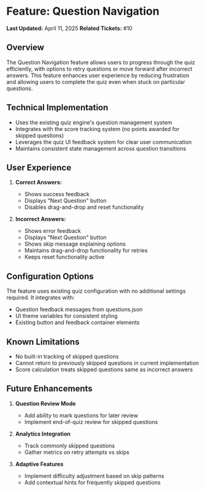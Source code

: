 # Feature: Question Navigation

**Last Updated:** April 11, 2025
**Related Tickets:** #10

## Overview
The Question Navigation feature allows users to progress through the quiz efficiently, with options to retry questions or move forward after incorrect answers. This feature enhances user experience by reducing frustration and allowing users to complete the quiz even when stuck on particular questions.

## Technical Implementation
- Uses the existing quiz engine's question management system
- Integrates with the score tracking system (no points awarded for skipped questions)
- Leverages the quiz UI feedback system for clear user communication
- Maintains consistent state management across question transitions

## User Experience
1. **Correct Answers:**
   - Shows success feedback
   - Displays "Next Question" button
   - Disables drag-and-drop and reset functionality

2. **Incorrect Answers:**
   - Shows error feedback
   - Displays "Next Question" button
   - Shows skip message explaining options
   - Maintains drag-and-drop functionality for retries
   - Keeps reset functionality active

## Configuration Options
The feature uses existing quiz configuration with no additional settings required. It integrates with:
- Question feedback messages from questions.json
- UI theme variables for consistent styling
- Existing button and feedback container elements

## Known Limitations
- No built-in tracking of skipped questions
- Cannot return to previously skipped questions in current implementation
- Score calculation treats skipped questions same as incorrect answers

## Future Enhancements
1. **Question Review Mode**
   - Add ability to mark questions for later review
   - Implement end-of-quiz review for skipped questions

2. **Analytics Integration**
   - Track commonly skipped questions
   - Gather metrics on retry attempts vs skips

3. **Adaptive Features**
   - Implement difficulty adjustment based on skip patterns
   - Add contextual hints for frequently skipped questions
